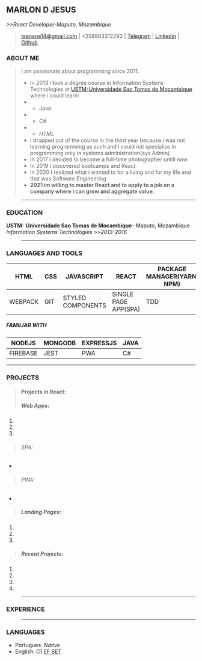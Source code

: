 ## MARLON D JESUS
*>>React Developer-Maputo, Mozambique*

>tsenane14@gmail.com | +258863312292 | [Telegram](https://telegram.me/exabitcore) | [Linkedin](https://www.linkedin.com/in/marlon-d-jesus-6874271ab/) | [Github](https://www.github.com/paichato)<br/>

### ABOUT ME
> I am passionate about programming since 2011.<br/>
> - In 2013 i took a degree course in Information Systems Technologies at [USTM-Universidade Sao Tomas de Mocambique](https://ustm.ac.mz) where i could learn:<br/>
   >  - - *Java*<br/>
   >  - - *C#* <br/>
   >   - - *HTML*<br/>
> - I dropped out of the course in the third year because i was not learning programming as such and i could not specialize in programming only in systems administration(sys Admin)<br/>
> - In 2017 I decided to become a full-time photographer untill now.<br/>
> - In 2019 I discovered bootcamps and React
> - In 2020 I realized what i wanted to for a living and for my life and that was Software Engineering
> -  **2021 im willing to master React and to apply to a job on a company where i can grow and aggregate value.**

> - - - - -

### EDUCATION
> > >
**USTM**- **Universidade Sao Tomas de Mocambique**- Maputo, Mozambique *Information Systems Technologies* >>*2013-2016*
> - - - - -

### LANGUAGES AND TOOLS
HTML     | CSS          | JAVASCRIPT | REACT | PACKAGE MANAGER(YARN, NPM) | PHOTOSHOP
---------|--------------|-----------|----------|----------|----------
WEBPACK    | GIT          | STYLED COMPONENTS | SINGLE PAGE APP(SPA) | TDD | PYTHON

##### FAMILIAR WITH
NODEJS     | MONGODB          | EXPRESSJS | JAVA
---------|--------------|-----------|-----------
FIREBASE    | JEST          | PWA | C#

----------
### PROJECTS

> #### Projects in React:
> ##### Web Apps:
  1.
  2.
  3.
> ###### SPA:
  -
> ###### PWA:
  -

> ##### Landing Pages:
  1.
  2.
  3.
> ##### Recent Projects:
  1.
  2.
  3.
  4.
  > - - - - - - 
  ### EXPERIENCE
  
  > - - - - - -
  ### LANGUAGES
  - Portugues: *Native*
  - English: C1 [EF SET](https://www.efset.org/cert/2qD9Wd)
  
